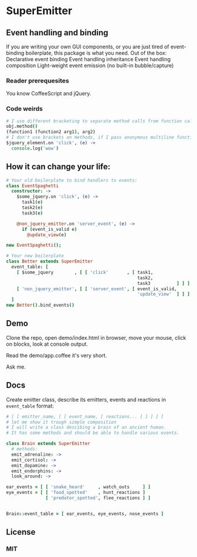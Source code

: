 # SuperEmitter
## Event handling and binding
If you are writing your own GUI components, or you are just tired of 
event-binding boilerplate, this package is what you need.
Out of the box:
  Declarative event binding
  Event handling inheritance
  Event handling composition
  Light-weight event emission (no built-in bubble/capture)

### Reader prerequesites
You know CoffeeScript and jQuery.

### Code weirds
```coffeescript
# I use different bracketing to separate method calls from function calls: 
obj.method()
(function1 (function2 arg1), arg2)
# I don't use brackets on methods, if I pass anonymous multiline functions.
$jquery_element.on 'click', (e) ->
  console.log('wow')
```
## How it can change your life:
```coffeescript
# Your old boilerplate to bind handlers to events:
class EventSpaghetti
  constructor: ->
    $some_jquery.on 'click', (e) ->
      task1(e)
      task2(e)
      task3(e)

    @non_jquery_emitter.on 'server_event', (e) ->
      if (event_is_valid e)
        @update_view(e)

new EventSpaghetti();

# Your new boilerplate
class Better extends SuperEmitter
  event_table: [ 
    [ $some_jquery        , [ [ 'click'       , [ task1,
                                                  task2,
                                                  task3          ] ] ] ]
    [ 'non_jquery_emitter', [ [ 'server_event', [ event_is_valid,
                                                  'update_view'  ] ] ] ]
  ]
new Better().bind_events()
```
## Demo
Clone the repo, open demo/index.html in browser, move your mouse,
click on blocks, look at console output.

Read the demo/app.coffee it's very short.

Ask me.

## Docs
Create emitter class, describe its emitters, events and reactions
in `event_table` format:
```coffeescript
# [ [ emitter_name, [ [ event_name, [ reactions... ] ] ] ] ]
# let me show it trough simple composition
# I will write a class descibing a brain of an ancient human.
# It has some methods and should be able to handle various events.

class Brain extends SuperEmitter
  # methods:
  emit_adrenaline: ->
  emit_cortisol: ->
  emit_dopamine: ->
  emit_endorphins: ->
  look_around: ->

ear_events = [ [ 'snake_heard'     , watch_outs     ] ]
eye_events = [ [ 'food_spotted'    , hunt_reactions ]
               [ 'predator_spotted', flee_reactions ] ]


Brain::event_table = [ ear_events, eye_events, nose_events ]
```

## License
### MIT
